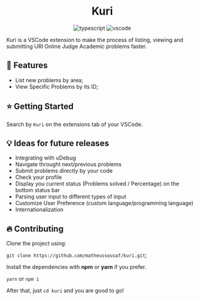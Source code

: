 <h1 style="text-align: center;">Kuri</h1>

<div style="text-align: center;">

![typescript](https://img.shields.io/badge/typescript-darkblue?logo=react&style=flat-square) ![vscode](https://img.shields.io/badge/vscode-extension-blue?logo=vscode&style=flat-square)


</div>

Kuri is a VSCode extension to make the process of listing, viewing and submitting URI Online Judge Academic problems faster.

## :tada: Features

- List new problems by area;
- View Specific Problems by its ID;

## :star: Getting Started

Search by `Kuri` on the extensions tab of your VSCode.

## :bulb: Ideas for future releases
- Integrating with uDebug
- Navigate throught next/previous problems
- Submit problems directly by your code
- Check your profile
- Display you current status (Problems solved / Percentage) on the bottom status bar
- Parsing user input to different types of input
- Customize User Preference (custom language/programming language)
- Internationalization

## :fire: Contributing

Clone the project using:

`git clone https://github.com/matheussousaf/kuri.git`;

Install the dependencies with **npm** or **yarn** if you prefer.

`yarn` or `npm i`

After that, just `cd kuri` and you are good to go!

